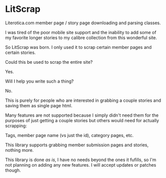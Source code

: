 LitScrap
========

Literotica.com member page / story page downloading and parsing classes.

I was tired of the poor mobile site support and the inability to add some of my 
favorite longer stories to my calibre collection from this wonderful site.

So LitScrap was born. I only used it to scrap certain member pages and certain stories.

Could this be used to scrap the entire site? 

Yes. 

Will I help you write such a thing?

No.

This is purely for people who are interested in grabbing a couple stories and saving them
as single page html.

Many features are not supported because I simply didn't need them for the purposes of 
just getting a couple stories but others would need for actually scrapping:

Tags, member page name (vs just the id), category pages, etc.

This library supports grabbing member submission pages and stories, nothing more.

This library is done *as is*, I have no needs beyond the ones it fufills, so I'm not 
planning on adding any new features. I will accept updates or patches though.